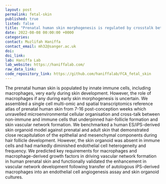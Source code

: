 ```yaml
---
layout: post
permalink: fetal-skin
published: true
listed: false
title: "Prenatal human skin morphogenesis is regulated by crosstalk between immune and non-immune cells"
date: 2022-08-08 00:00:00 +0000
categories:
contact: Muzlifah Haniffa
contact_email: mh32@sanger.ac.uk
doi:
doi_link:
lab: Haniffa Lab
lab_website: https://haniffalab.com/
raw_data_link:
code_repository_link: https://github.com/haniffalab/FCA_fetal_skin
---
```

The prenatal human skin is populated by innate immune cells, including macrophages, very early during skin development. However, the role of macrophages if any during early skin morphogenesis is uncertain. We assembled a single cell multi-omic and spatial transcriptomics reference atlas of prenatal human skin from 7-16 post-conception weeks which unravelled microenvironmental cellular organisation and cross-talk between non-immune and immune cells that underpinned hair-follicle formation and skin vascular network formation. We benchmarked a human ES/iPS-derived skin organoid model against prenatal and adult skin that demonstrated close recapitulation of the epithelial and mesenchymal components during hair follicle development. However, the skin organoid was absent in immune cells and had markedly diminished endothelial cell heterogeneity and frequency. We predicted key requirements for macrophages and macrophage-derived growth factors in driving vascular network formation in human prenatal skin and functionally validated the enhancement in vascular network development following transfer of autologous iPS-derived macrophages into an endothelial cell angiogenesis assay and skin organoid cultures.

